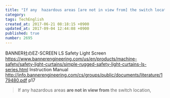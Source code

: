```yaml
---
title: "If any  hazardous areas [are not in view from] the switch location,"
category: 
tags: TechEnglish
created_at: 2017-06-21 08:18:15 +0900
updated_at: 2017-09-04 12:44:08 +0900
published: true
number: 2695
---
```


BANNER社のEZ-SCREEN LS Safety Light Screen
https://www.bannerengineering.com/us/en/products/machine-safety/safety-light-curtains/simple-rugged-safety-light-curtains-ls-series.html
Instruction Manual
http://info.bannerengineering.com/cs/groups/public/documents/literature/179480.pdf
p17

>  If any
 hazardous areas **are not in view from** the switch location, 



